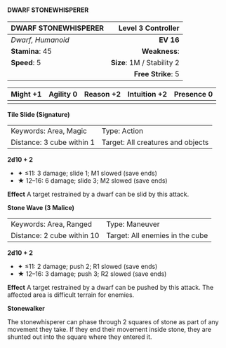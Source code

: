#### DWARF STONEWHISPERER

| DWARF STONEWHISPERER |     **Level 3 Controller** |
| :------------------- | -------------------------: |
| *Dwarf, Humanoid*    |                  **EV 16** |
| **Stamina**: 45      |              **Weakness**: |
| **Speed**: 5         | **Size**: 1M / Stability 2 |
|                      |         **Free Strike**: 5 |

| **Might** +1 | **Agility** 0 | **Reason** +2 | **Intuition** +2 | **Presence** 0 |
| ------------ | ------------- | ------------- | ---------------- | -------------- |
|              |               |               |                  |                |

**Tile Slide (Signature)**

|                           |                                   |
| :------------------------ | :-------------------------------- |
| Keywords: Area, Magic     | Type: Action                      |
| Distance: 3 cube within 1 | Target: All creatures and objects |

**2d10 + 2**

- ✦ ≤11: 3 damage; slide 1; M1 slowed (save ends)
- ★ 12–16: 6 damage; slide 3; M2 slowed (save ends)

****Effect****
A target restrained by a dwarf can be slid by this attack.

**Stone Wave (3 Malice)**

|                            |                                 |
| :------------------------- | :------------------------------ |
| Keywords: Area, Ranged     | Type: Maneuver                  |
| Distance: 2 cube within 10 | Target: All enemies in the cube |

**2d10 + 2**

- ✦ ≤11: 2 damage; push 2; R1 slowed (save ends)
- ★ 12–16: 3 damage; push 3; R2 slowed (save ends)

****Effect****
A target restrained by a dwarf can be pushed by this attack. The affected area is difficult terrain for enemies.

**Stonewalker**

The stonewhisperer can phase through 2 squares of stone as part of any movement they take. If they end their movement inside stone, they are shunted out into the square where they entered it.
